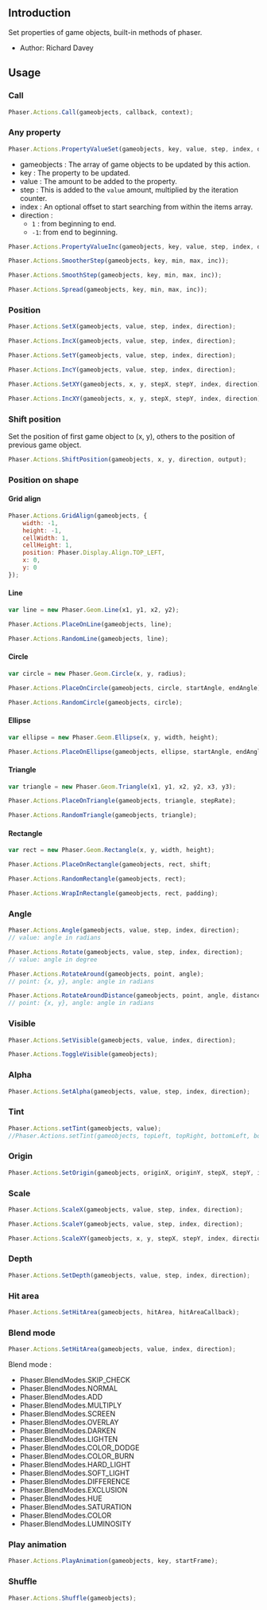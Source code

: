 ## Introduction

Set properties of game objects, built-in methods of phaser.

- Author: Richard Davey

## Usage

### Call

```javascript
Phaser.Actions.Call(gameobjects, callback, context);
```

### Any property

```javascript
Phaser.Actions.PropertyValueSet(gameobjects, key, value, step, index, direction);
```

- gameobjects : The array of game objects to be updated by this action.
- key : The property to be updated.
- value : The amount to be added to the property.
- step : This is added to the `value` amount, multiplied by the iteration counter.
- index : An optional offset to start searching from within the items array.
- direction :
    - `1` : from beginning to end.
    - `-1`: from end to beginning.

```javascript
Phaser.Actions.PropertyValueInc(gameobjects, key, value, step, index, direction);
```

```javascript
Phaser.Actions.SmootherStep(gameobjects, key, min, max, inc));
```

```javascript
Phaser.Actions.SmoothStep(gameobjects, key, min, max, inc));
```

```javascript
Phaser.Actions.Spread(gameobjects, key, min, max, inc));
```

### Position

```javascript
Phaser.Actions.SetX(gameobjects, value, step, index, direction);
```

```javascript
Phaser.Actions.IncX(gameobjects, value, step, index, direction);
```

```javascript
Phaser.Actions.SetY(gameobjects, value, step, index, direction);
```

```javascript
Phaser.Actions.IncY(gameobjects, value, step, index, direction);
```

```javascript
Phaser.Actions.SetXY(gameobjects, x, y, stepX, stepY, index, direction);
```

```javascript
Phaser.Actions.IncXY(gameobjects, x, y, stepX, stepY, index, direction);
```

### Shift position

Set the position of first game object to (x, y), others to the position of previous game object.

```javascript
Phaser.Actions.ShiftPosition(gameobjects, x, y, direction, output);
```

### Position on shape

#### Grid align

```javascript
Phaser.Actions.GridAlign(gameobjects, {
    width: -1,
    height: -1,
    cellWidth: 1,
    cellHeight: 1,
    position: Phaser.Display.Align.TOP_LEFT,
    x: 0,
    y: 0
});
```

#### Line

```javascript
var line = new Phaser.Geom.Line(x1, y1, x2, y2);
```

```javascript
Phaser.Actions.PlaceOnLine(gameobjects, line);
```

```javascript
Phaser.Actions.RandomLine(gameobjects, line);
```

#### Circle

```javascript
var circle = new Phaser.Geom.Circle(x, y, radius);
```

```javascript
Phaser.Actions.PlaceOnCircle(gameobjects, circle, startAngle, endAngle);
```

```javascript
Phaser.Actions.RandomCircle(gameobjects, circle);
```

#### Ellipse

```javascript
var ellipse = new Phaser.Geom.Ellipse(x, y, width, height);
```

```javascript
Phaser.Actions.PlaceOnEllipse(gameobjects, ellipse, startAngle, endAngle);
```

#### Triangle

```javascript
var triangle = new Phaser.Geom.Triangle(x1, y1, x2, y2, x3, y3);
```

```javascript
Phaser.Actions.PlaceOnTriangle(gameobjects, triangle, stepRate);
```

```javascript
Phaser.Actions.RandomTriangle(gameobjects, triangle);
```

#### Rectangle

```javascript
var rect = new Phaser.Geom.Rectangle(x, y, width, height);
```

```javascript
Phaser.Actions.PlaceOnRectangle(gameobjects, rect, shift;
```

```javascript
Phaser.Actions.RandomRectangle(gameobjects, rect);
```

```javascript
Phaser.Actions.WrapInRectangle(gameobjects, rect, padding);
```

### Angle

```javascript
Phaser.Actions.Angle(gameobjects, value, step, index, direction);
// value: angle in radians
```

```javascript
Phaser.Actions.Rotate(gameobjects, value, step, index, direction);
// value: angle in degree
```

```javascript
Phaser.Actions.RotateAround(gameobjects, point, angle);
// point: {x, y}, angle: angle in radians
```

```javascript
Phaser.Actions.RotateAroundDistance(gameobjects, point, angle, distance);
// point: {x, y}, angle: angle in radians
```

### Visible

```javascript
Phaser.Actions.SetVisible(gameobjects, value, index, direction);
```

```javascript
Phaser.Actions.ToggleVisible(gameobjects);
```

### Alpha

```javascript
Phaser.Actions.SetAlpha(gameobjects, value, step, index, direction);
```

### Tint

```javascript
Phaser.Actions.setTint(gameobjects, value);
//Phaser.Actions.setTint(gameobjects, topLeft, topRight, bottomLeft, bottomRight);
```

### Origin

```javascript
Phaser.Actions.SetOrigin(gameobjects, originX, originY, stepX, stepY, index, direction);
```

### Scale

```javascript
Phaser.Actions.ScaleX(gameobjects, value, step, index, direction);
```

```javascript
Phaser.Actions.ScaleY(gameobjects, value, step, index, direction);
```

```javascript
Phaser.Actions.ScaleXY(gameobjects, x, y, stepX, stepY, index, direction);
```

### Depth

```javascript
Phaser.Actions.SetDepth(gameobjects, value, step, index, direction);
```

### Hit area

```javascript
Phaser.Actions.SetHitArea(gameobjects, hitArea, hitAreaCallback);
```

### Blend mode

```javascript
Phaser.Actions.SetHitArea(gameobjects, value, index, direction);
```

Blend mode :

- Phaser.BlendModes.SKIP_CHECK
- Phaser.BlendModes.NORMAL
- Phaser.BlendModes.ADD
- Phaser.BlendModes.MULTIPLY
- Phaser.BlendModes.SCREEN
- Phaser.BlendModes.OVERLAY
- Phaser.BlendModes.DARKEN
- Phaser.BlendModes.LIGHTEN
- Phaser.BlendModes.COLOR_DODGE
- Phaser.BlendModes.COLOR_BURN
- Phaser.BlendModes.HARD_LIGHT
- Phaser.BlendModes.SOFT_LIGHT
- Phaser.BlendModes.DIFFERENCE
- Phaser.BlendModes.EXCLUSION
- Phaser.BlendModes.HUE
- Phaser.BlendModes.SATURATION
- Phaser.BlendModes.COLOR
- Phaser.BlendModes.LUMINOSITY

### Play animation

```javascript
Phaser.Actions.PlayAnimation(gameobjects, key, startFrame);
```

### Shuffle

```javascript
Phaser.Actions.Shuffle(gameobjects);
```